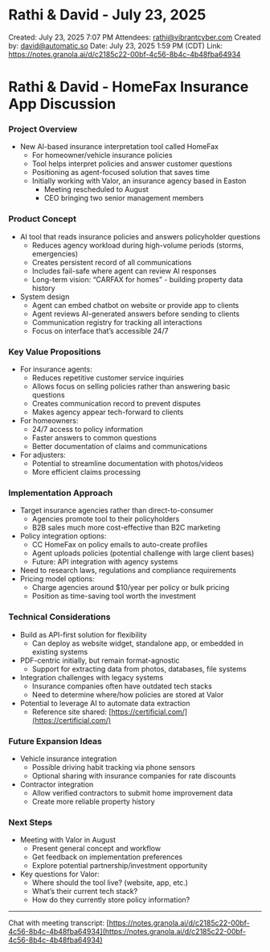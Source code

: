 # Rathi & David - July 23, 2025

Created: July 23, 2025 7:07 PM
Attendees: rathi@vibrantcyber.com
Created by: david@automatic.so
Date: July 23, 2025 1:59 PM (CDT)
Link: https://notes.granola.ai/d/c2185c22-00bf-4c56-8b4c-4b48fba64934

# Rathi & David - HomeFax Insurance App Discussion

### Project Overview

- New AI-based insurance interpretation tool called HomeFax
    - For homeowner/vehicle insurance policies
    - Tool helps interpret policies and answer customer questions
    - Positioning as agent-focused solution that saves time
    - Initially working with Valor, an insurance agency based in Easton
        - Meeting rescheduled to August
        - CEO bringing two senior management members

### Product Concept

- AI tool that reads insurance policies and answers policyholder questions
    - Reduces agency workload during high-volume periods (storms, emergencies)
    - Creates persistent record of all communications
    - Includes fail-safe where agent can review AI responses
    - Long-term vision: “CARFAX for homes” - building property data history
- System design
    - Agent can embed chatbot on website or provide app to clients
    - Agent reviews AI-generated answers before sending to clients
    - Communication registry for tracking all interactions
    - Focus on interface that’s accessible 24/7

### Key Value Propositions

- For insurance agents:
    - Reduces repetitive customer service inquiries
    - Allows focus on selling policies rather than answering basic questions
    - Creates communication record to prevent disputes
    - Makes agency appear tech-forward to clients
- For homeowners:
    - 24/7 access to policy information
    - Faster answers to common questions
    - Better documentation of claims and communications
- For adjusters:
    - Potential to streamline documentation with photos/videos
    - More efficient claims processing

### Implementation Approach

- Target insurance agencies rather than direct-to-consumer
    - Agencies promote tool to their policyholders
    - B2B sales much more cost-effective than B2C marketing
- Policy integration options:
    - CC HomeFax on policy emails to auto-create profiles
    - Agent uploads policies (potential challenge with large client bases)
    - Future: API integration with agency systems
- Need to research laws, regulations and compliance requirements
- Pricing model options:
    - Charge agencies around $10/year per policy or bulk pricing
    - Position as time-saving tool worth the investment

### Technical Considerations

- Build as API-first solution for flexibility
    - Can deploy as website widget, standalone app, or embedded in existing systems
- PDF-centric initially, but remain format-agnostic
    - Support for extracting data from photos, databases, file systems
- Integration challenges with legacy systems
    - Insurance companies often have outdated tech stacks
    - Need to determine where/how policies are stored at Valor
- Potential to leverage AI to automate data extraction
    - Reference site shared: [https://certificial.com/](https://certificial.com/)

### Future Expansion Ideas

- Vehicle insurance integration
    - Possible driving habit tracking via phone sensors
    - Optional sharing with insurance companies for rate discounts
- Contractor integration
    - Allow verified contractors to submit home improvement data
    - Create more reliable property history

### Next Steps

- Meeting with Valor in August
    - Present general concept and workflow
    - Get feedback on implementation preferences
    - Explore potential partnership/investment opportunity
- Key questions for Valor:
    - Where should the tool live? (website, app, etc.)
    - What’s their current tech stack?
    - How do they currently store policy information?

---

Chat with meeting transcript: [https://notes.granola.ai/d/c2185c22-00bf-4c56-8b4c-4b48fba64934](https://notes.granola.ai/d/c2185c22-00bf-4c56-8b4c-4b48fba64934)